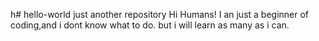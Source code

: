 h# hello-world
just another repository
Hi Humans!
I an just a beginner of coding,and i dont know what to do.
but i will learn as many as i can.
